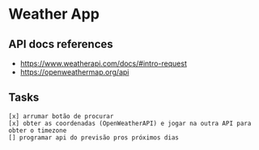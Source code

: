 # Weather App

## API docs references

- https://www.weatherapi.com/docs/#intro-request
- https://openweathermap.org/api

## Tasks
    [x] arrumar botão de procurar
    [x] obter as coordenadas (OpenWeatherAPI) e jogar na outra API para obter o timezone
    [] programar api do previsão pros próximos dias